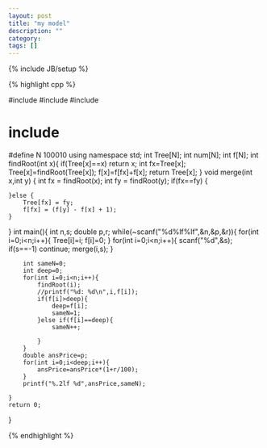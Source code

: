 ```yaml
---
layout: post
title: "my model"
description: ""
category: 
tags: []
---
```

{% include JB/setup %}

{% highlight cpp %} 

#include <iostream>
#include <vector>
#include <algorithm>
# include <iomanip>
#define N 100010
using namespace std;
int Tree[N];
int num[N];
int f[N];
int findRoot(int x){
	if(Tree[x]==x) return x;
	int fx=Tree[x];
	Tree[x]=findRoot(Tree[x]);
	f[x]=f[fx]+f[x];
	return Tree[x];
}
void merge(int x,int y) {
    int fx = findRoot(x);
    int fy = findRoot(y);
    if(fx==fy) {

    }else {
        Tree[fx] = fy;
        f[fx] = (f[y] - f[x] + 1);
    }
}
int main(){
	int n,s;
	double p,r;
	while(~scanf("%d%lf%lf",&n,&p,&r)){
		for(int i=0;i<n;i++){
			Tree[i]=i;
			f[i]=0;
		}
		for(int i=0;i<n;i++){
			scanf("%d",&s);
			if(s==-1) continue;
			merge(i,s);
		}

		int sameN=0;
		int deep=0;
		for(int i=0;i<n;i++){
			findRoot(i);
			//printf("%d: %d\n",i,f[i]);
			if(f[i]>deep){
				deep=f[i];
				sameN=1;
			}else if(f[i]==deep){
				sameN++;

			}
		}
		double ansPrice=p;
		for(int i=0;i<deep;i++){
			ansPrice=ansPrice*(1+r/100);
		}
		printf("%.2lf %d",ansPrice,sameN);
	
	}
	return 0;
}

{% endhighlight %}  

